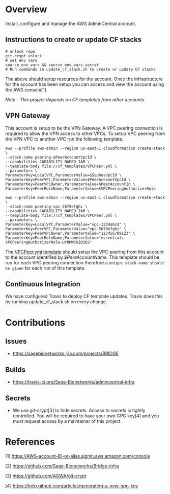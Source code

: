 # Overview
Install, configure and manage the AWS AdminCentral account.


## Instructions to create or update CF stacks

```
# unlock repo
git-crypt unlock
# set env vars
source env_vars && source env_vars.secret
# Run commands in update_cf_stack.sh to create or update CF stacks
```

The above should setup resources for the account.  Once the infrastructure for the account has been setup
you can access and view the account using the AWS console[1].

*Note - This project depends on CF templates from other accounts.*

## VPN Gateway
This account is setup to be the VPN Gateway.  A VPC peering connection is required to
allow the VPN access to other VPCs.  To setup VPC peering from the VPN VPC to another
VPC run the following template.

```
aws --profile aws-admin --region us-east-1 cloudformation create-stack \
--stack-name peering-$PeerAccountVpcId \
--capabilities CAPABILITY_NAMED_IAM \
--template-body file://cf_templates/VPCPeer.yml \
--parameters \
ParameterKey=LocalVPC,ParameterValue=$SophosVpcId \
ParameterKey=PeerVPC,ParameterValue=$PeerAccountVpcId \
ParameterKey=PeerVPCOwner,ParameterValue=$PeerAccountId \
ParameterKey=PeerRoleName,ParameterValue=$VPCPeeringAuthorizerRole
```

```
aws --profile aws-admin --region us-east-1 cloudformation create-stack \
--stack-name peering-vpc-5678efghi \
--capabilities CAPABILITY_NAMED_IAM \
--template-body file://cf_templates/VPCPeer.yml \
--parameters \
ParameterKey=LocalVPC,ParameterValue="vpc-1234abcd" \
ParameterKey=PeerVPC,ParameterValue="vpc-5678efghi" \
ParameterKey=PeerVPCOwner,ParameterValue="123456789123" \
ParameterKey=PeerRoleName,ParameterValue="essentials-VPCPeeringAuthorizerRole-UYRMWCKIO3GS"
```

The [VPCPeer.yml template](./cf_templates/VPCPeer.yml) should setup the VPC peering
from this account to the account identified by *$PeerAccountName*.  This template
should be run for each VPC peering connection therefore a `unique stack-name should
be given` for each run of this template.


## Continuous Integration
We have configured Travis to deploy CF template updates.  Travis does this by running update_cf_stack.sh on every
change.


# Contributions

## Issues
* https://sagebionetworks.jira.com/projects/BRIDGE

## Builds
* https://travis-ci.org/Sage-Bionetworks/admincentral-infra

## Secrets
* We use git-crypt[3] to hide secrets.  Access to secrets is tightly controlled.  You will be required to
have your own GPG key[4] and you must request access by a maintainer of this project.



# References

[1] https://AWS-account-ID-or-alias.signin.aws.amazon.com/console

[2] https://github.com/Sage-Bionetworks/Bridge-infra

[3] https://github.com/AGWA/git-crypt

[4] https://help.github.com/articles/generating-a-new-gpg-key
